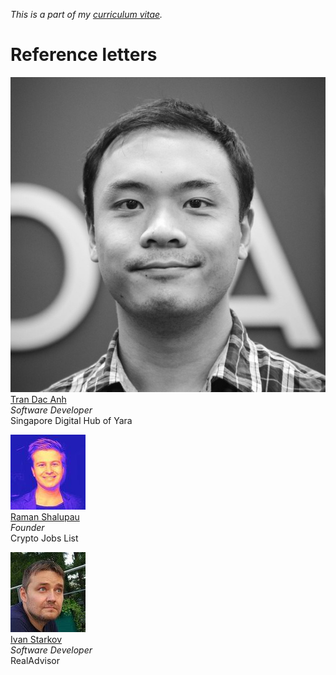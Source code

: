 _This is a part of my [curriculum vitae](/cv.html)._

# Reference letters

[<img src="tda.jpeg" class="avatar"><br>
Tran Dac Anh](tda.html)<br>
_Software Developer_<br>
Singapore Digital Hub of Yara

[<img src="rs.jpeg" class="avatar"><br>
Raman Shalupau](rs.html)<br>
_Founder_<br>
Crypto Jobs List

[<img src="is.jpeg" class="avatar"><br>
Ivan Starkov](is.html)<br>
_Software Developer_<br>
RealAdvisor
